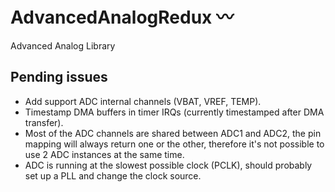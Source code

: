 # AdvancedAnalogRedux 〰
Advanced Analog Library

## Pending issues

* Add support ADC internal channels (VBAT, VREF, TEMP).
* Timestamp DMA buffers in timer IRQs (currently timestamped after DMA transfer).
* Most of the ADC channels are shared between ADC1 and ADC2, the pin mapping will always return one or the other, therefore it's not possible to use 2 ADC instances at the same time.
* ADC is running at the slowest possible clock (PCLK), should probably set up a PLL and change the clock source.
